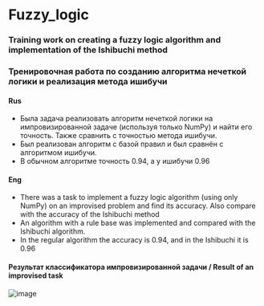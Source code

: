# Fuzzy_logic
### Training work on creating a fuzzy logic algorithm and implementation of the Ishibuchi method
### Тренировочная работа по созданию алгоритма нечеткой логики и реализация метода ишибучи
#### Rus
* Была задача реализовать алгоритм нечеткой логики на импровизированной задаче (используя только NumPy) и найти его точность. Также сравнить с точностью метода ишибучи.
* Был реализован алгоритм с базой правил и был сравнён с алгоритмом ишибучи.
* В обычном алгоритме точность 0.94, а у ишибучи 0.96
#### Eng
* There was a task to implement a fuzzy logic algorithm (using only NumPy) on an improvised problem and find its accuracy. Also compare with the accuracy of the Ishibuchi method
* An algorithm with a rule base was implemented and compared with the Ishibuchi algorithm.
* In the regular algorithm the accuracy is 0.94, and in the Ishibuchi it is 0.96
#### Результат классификатора импровизированной задачи / Result of an improvised task
![image](https://github.com/ArtemAvgutin/Fuzzy_logic/assets/131138862/d93a7fc9-e872-4e72-bef5-611576d0496b)



